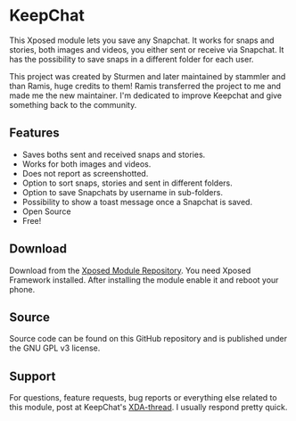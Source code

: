 KeepChat
========

This Xposed module lets you save any Snapchat. It works for snaps and stories, both images and videos, you either sent or receive via Snapchat. It has the possibility to save snaps in a different folder for each user.

This project was created by Sturmen and later maintained by stammler and than Ramis, huge credits to them! Ramis transferred the project to me and made me the new maintainer. I'm dedicated to improve Keepchat and give something back to the community.

Features
--------
- Saves boths sent and received snaps and stories.
- Works for both images and videos.
- Does not report as screenshotted.
- Option to sort snaps, stories and sent in different folders.
- Option to save Snapchats by username in sub-folders.
- Possibility to show a toast message once a Snapchat is saved.
- Open Source
- Free!

Download
------------
Download from the [Xposed Module Repository](http://repo.xposed.info/module/com.ramis.keepchat).
You need Xposed Framework installed. After installing the module enable it and reboot your phone.

Source
------------
Source code can be found on this GitHub repository and is published under the GNU GPL v3 license.

Support
-----------
For questions, feature requests, bug reports or everything else related to this module, post at KeepChat's [XDA-thread](http://forum.xda-developers.com/xposed/modules/mod-keepchat-save-snapchats-t2917209). I usually respond pretty quick.